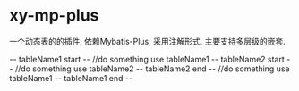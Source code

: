 # xy-mp-plus

一个动态表的的插件, 依赖Mybatis-Plus, 采用注解形式, 主要支持多层级的嵌套.

-- tableName1 start --
  //do something use tableName1
  -- tableName2 start --
     //do something use tableName2
  -- tableName2 end --
  //do something use tableName1
-- tableName1 end --
